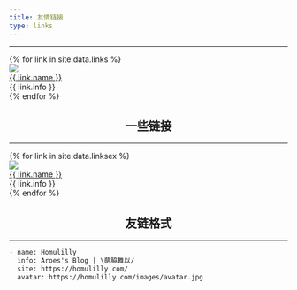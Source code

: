 ```yaml
---
title: 友情链接
type: links
---
```


---- 
<div class="links-content">
    <div class="link-navigation">
        {% for link in site.data.links %}
        <div class="card"><img class="ava nomediumzoom" src="{{ link.avatar }}" />
            <div class="card-header">
                <div><a href="{{ link.site }}" target="_blank"> {{ link.name }}</a> </div>
                <div class="info">{{ link.info }}</div>
            </div>
        </div>
        {% endfor %}
    </div>
</div>

<h2 class="post-title" style="text-align: center">一些链接</h2>

----

<div class="links-content">
    <div class="link-navigation">
        {% for link in site.data.linksex %}
        <div class="card"><img class="ava nomediumzoom" src="{{ link.avatar }}" />
            <div class="card-header">
                <div><a href="{{ link.site }}" target="_blank"> {{ link.name }}</a> </div>
                <div class="info">{{ link.info }}</div>
            </div>
        </div>
        {% endfor %}
    </div>
</div>

<h2 class="post-title" style="text-align: center">友链格式</h2>

----

```md
- name: Homulilly
  info: Aroes's Blog | \萌脇舞以/
  site: https://homulilly.com/
  avatar: https://homulilly.com/images/avatar.jpg
```

